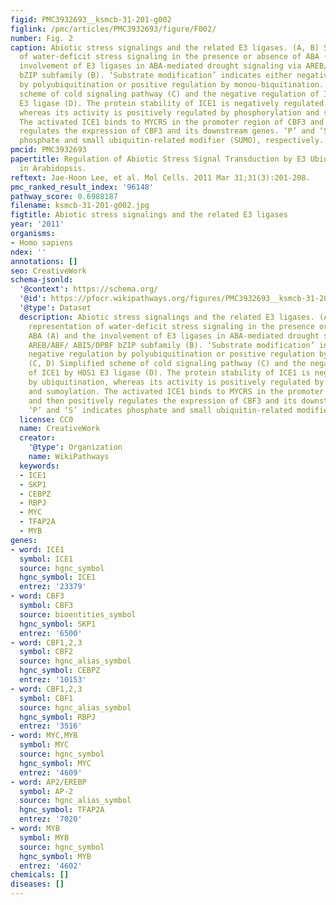 ```yaml
---
figid: PMC3932693__ksmcb-31-201-g002
figlink: /pmc/articles/PMC3932693/figure/F002/
number: Fig. 2
caption: Abiotic stress signalings and the related E3 ligases. (A, B) Schematic representation
  of water-deficit stress signaling in the presence or absence of ABA (A) and the
  involvement of E3 ligases in ABA-mediated drought signaling via AREB/ABF/ ABI5/DPBF
  bZIP subfamily (B). ‘Substrate modification’ indicates either negative regulation
  by polyubiquitination or positive regulation by monou-biquitination. (C, D) Simplified
  scheme of cold signaling pathway (C) and the negative regulation of ICE1 by HOS1
  E3 ligase (D). The protein stability of ICE1 is negatively regulated by ubiquitination,
  whereas its activity is positively regulated by phosphorylation and sumoylation.
  The activated ICE1 binds to MYCRS in the promoter region of CBF3 and then positively
  regulates the expression of CBF3 and its downstream genes. ‘P’ and ‘S’ indicates
  phosphate and small ubiquitin-related modifier (SUMO), respectively.
pmcid: PMC3932693
papertitle: Regulation of Abiotic Stress Signal Transduction by E3 Ubiquitin Ligases
  in Arabidopsis.
reftext: Jae-Hoon Lee, et al. Mol Cells. 2011 Mar 31;31(3):201-208.
pmc_ranked_result_index: '96148'
pathway_score: 0.6988187
filename: ksmcb-31-201-g002.jpg
figtitle: Abiotic stress signalings and the related E3 ligases
year: '2011'
organisms:
- Homo sapiens
ndex: ''
annotations: []
seo: CreativeWork
schema-jsonld:
  '@context': https://schema.org/
  '@id': https://pfocr.wikipathways.org/figures/PMC3932693__ksmcb-31-201-g002.html
  '@type': Dataset
  description: Abiotic stress signalings and the related E3 ligases. (A, B) Schematic
    representation of water-deficit stress signaling in the presence or absence of
    ABA (A) and the involvement of E3 ligases in ABA-mediated drought signaling via
    AREB/ABF/ ABI5/DPBF bZIP subfamily (B). ‘Substrate modification’ indicates either
    negative regulation by polyubiquitination or positive regulation by monou-biquitination.
    (C, D) Simplified scheme of cold signaling pathway (C) and the negative regulation
    of ICE1 by HOS1 E3 ligase (D). The protein stability of ICE1 is negatively regulated
    by ubiquitination, whereas its activity is positively regulated by phosphorylation
    and sumoylation. The activated ICE1 binds to MYCRS in the promoter region of CBF3
    and then positively regulates the expression of CBF3 and its downstream genes.
    ‘P’ and ‘S’ indicates phosphate and small ubiquitin-related modifier (SUMO), respectively.
  license: CC0
  name: CreativeWork
  creator:
    '@type': Organization
    name: WikiPathways
  keywords:
  - ICE1
  - SKP1
  - CEBPZ
  - RBPJ
  - MYC
  - TFAP2A
  - MYB
genes:
- word: ICE1
  symbol: ICE1
  source: hgnc_symbol
  hgnc_symbol: ICE1
  entrez: '23379'
- word: CBF3
  symbol: CBF3
  source: bioentities_symbol
  hgnc_symbol: SKP1
  entrez: '6500'
- word: CBF1,2,3
  symbol: CBF2
  source: hgnc_alias_symbol
  hgnc_symbol: CEBPZ
  entrez: '10153'
- word: CBF1,2,3
  symbol: CBF1
  source: hgnc_alias_symbol
  hgnc_symbol: RBPJ
  entrez: '3516'
- word: MYC,MYB
  symbol: MYC
  source: hgnc_symbol
  hgnc_symbol: MYC
  entrez: '4609'
- word: AP2/EREBP
  symbol: AP-2
  source: hgnc_alias_symbol
  hgnc_symbol: TFAP2A
  entrez: '7020'
- word: MYB
  symbol: MYB
  source: hgnc_symbol
  hgnc_symbol: MYB
  entrez: '4602'
chemicals: []
diseases: []
---
```

